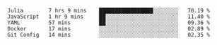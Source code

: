 <!--START_SECTION:waka-->
```text
Julia        7 hrs 9 mins    █████████████████░░░░░░░░   70.19 % 
JavaScript   1 hr 9 mins     ██░░░░░░░░░░░░░░░░░░░░░░░   11.40 % 
YAML         57 mins         ██░░░░░░░░░░░░░░░░░░░░░░░   09.36 % 
Docker       17 mins         ░░░░░░░░░░░░░░░░░░░░░░░░░   02.89 % 
Git Config   14 mins         ░░░░░░░░░░░░░░░░░░░░░░░░░   02.35 %
```
<!--END_SECTION:waka-->
